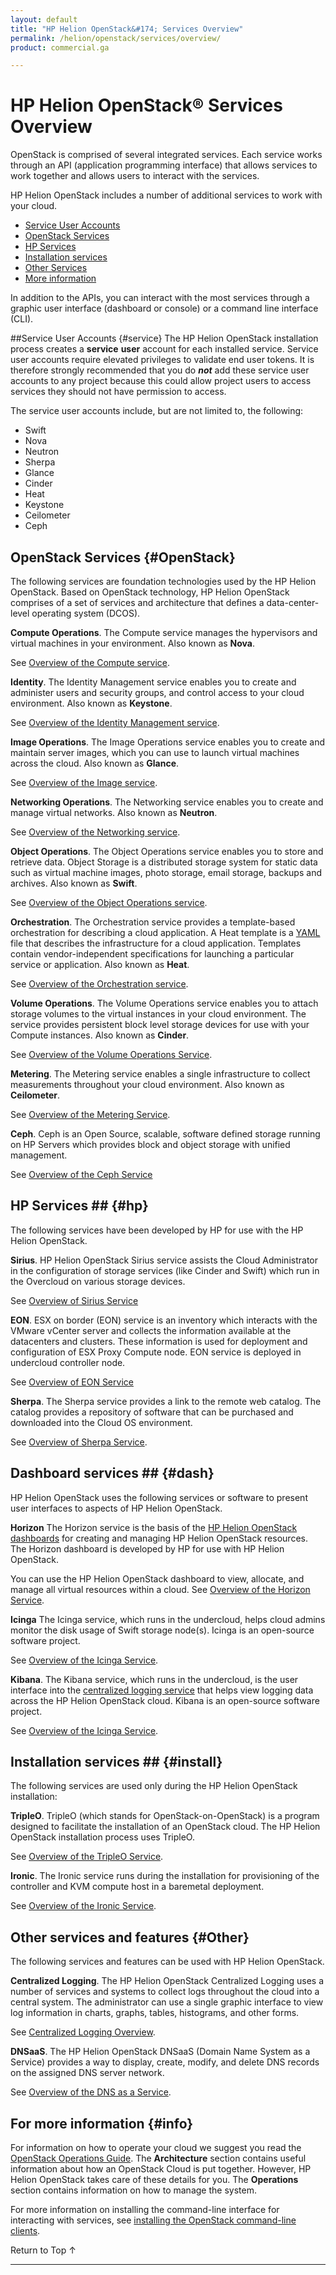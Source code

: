 ```yaml
---
layout: default
title: "HP Helion OpenStack&#174; Services Overview"
permalink: /helion/openstack/services/overview/
product: commercial.ga

---
```

<!--UNDER REVISION-->

<script>

function PageRefresh {
onLoad="window.refresh"
}

PageRefresh();

</script>

<!--
<p style="font-size: small;"> <a href="/helion/openstack/technical-overview/">&#9664; PREV</a> | <a href="/helion/openstack/">&#9650; UP</a> | <a href="/helion/openstack/support-matrix/"> NEXT &#9654</a> </p>  
-->

# HP Helion OpenStack&reg; Services Overview

OpenStack is comprised of several integrated services. Each service works through an API (application programming interface) that allows services to work together and allows users to interact with the services.

HP Helion OpenStack includes a number of additional services to work with your cloud. 

- [Service User Accounts](#service)
- [OpenStack Services](#OpenStack)
- [HP Services](#hp)
- [Installation services](#install)
- [Other Services](#Other)
- [More information](#info)

In addition to the APIs, you can interact with the most services through a graphic user interface (dashboard or console) or a command line interface (CLI).

##Service User Accounts {#service}
The HP Helion OpenStack installation process creates a **service** **user** account for each installed service. Service user accounts require elevated privileges to validate end user tokens. It is therefore strongly recommended that you do ***not*** add these service user accounts to any project because this could allow project users to access services they should not have permission to access. 

The service user accounts include, but are not limited to, the following:

- Swift
- Nova
- Neutron
- Sherpa
- Glance
- Cinder
- Heat
- Keystone
- Ceilometer
- Ceph

## OpenStack Services {#OpenStack}

The following services are foundation technologies used by the HP Helion OpenStack. Based on OpenStack technology, HP Helion OpenStack comprises of a set of services and architecture that defines a data-center-level operating system (DCOS).

**Compute Operations**. The Compute service manages the hypervisors and virtual machines in your environment. Also known as **Nova**. 

See [Overview of the Compute service](/helion/openstack/services/compute/overview/).

**Identity**. The Identity Management service enables you to create and administer users and security groups, and control access to your cloud environment. Also known as **Keystone**.

See [Overview of the Identity Management service](/helion/openstack/services/identity/overview).

**Image Operations**. The Image Operations service enables you to create and maintain server images, which you can use to launch virtual machines across the cloud. Also known as **Glance**.

See [Overview of the Image service](/helion/openstack/services/imaging/overview).

**Networking Operations**. The Networking service enables you to create and manage virtual networks. Also known as **Neutron**.

See [Overview of the Networking service](/helion/openstack/services/networking/overview).

**Object Operations**. The Object Operations service enables you to store and retrieve data. Object Storage is a distributed storage system for static data such as virtual machine images, photo storage, email storage, backups and archives. Also known as **Swift**.

See [Overview of the Object Operations service](/helion/openstack/services/object/overview/).

**Orchestration**. The Orchestration service provides a template-based orchestration for describing a cloud application. A Heat template is a [YAML](http://www.yaml.org/) file that describes the infrastructure for a cloud application. Templates contain vendor-independent specifications for launching a particular service or application.  Also known as **Heat**.

See [Overview of the Orchestration service](/helion/openstack/services/orchestration/overview).

**Volume Operations**. The Volume Operations service enables you to attach storage volumes to the virtual instances in your cloud environment. The service provides persistent block level storage devices for use with your Compute instances. Also known as **Cinder**.

See [Overview of the Volume Operations Service](/helion/openstack/services/volume/overview).

**Metering**. The Metering service enables a single infrastructure to collect measurements throughout your cloud environment. Also known as **Ceilometer**.

See [Overview of the Metering Service](/helion/openstack/services/reporting/overview/).


**Ceph**. Ceph is an Open Source, scalable, software defined storage running on HP Servers which provides block and object storage with unified management. 

See [Overview of the Ceph Service]( /helion/openstack/ceph/)

<!-- Not in Commerical
**Loom**. The Loom service facilitates the comprehension and manipulation of complex systems using the Unity dashboard.

See [Overview of the Loom Service](/helion/openstack/services/loom/overview/).
-->

## HP Services ## {#hp}

The following services have been developed by HP for use with the HP Helion OpenStack.

**Sirius**. HP Helion OpenStack Sirius service assists the Cloud Administrator in the configuration of storage services (like Cinder and Swift) which run in the Overcloud on various storage devices.

See [Overview of Sirius Service](/helion/openstack/services/sirius/overview/)

**EON**. ESX on border (EON) service is an inventory which interacts with the VMware vCenter server and collects the information available at the datacenters and clusters. These information is used for deployment and configuration of ESX Proxy Compute node. EON service is deployed in undercloud controller node.

See [Overview of EON Service](/helion/openstack/services/eon/overview/)

**Sherpa**. The Sherpa service provides a link to the remote web catalog. The catalog provides a repository of software that can be purchased and downloaded into the Cloud OS environment.  

See [Overview of Sherpa Service](/helion/openstack/services/sherpa/overview).

## Dashboard services ## {#dash}

HP Helion OpenStack uses the following services or software to present user interfaces to aspects of HP Helion OpenStack.

**Horizon** The Horizon service is the basis of the [HP Helion OpenStack dashboards](/helion/openstack/dashboard/how-works/) for creating and managing HP Helion OpenStack resources. The Horizon dashboard is developed by HP for use with HP Helion OpenStack. 

You can use the HP Helion OpenStack dashboard to view, allocate, and manage all virtual resources within a cloud. 
See [Overview of the Horizon Service](/helion/openstack/services/horizon/overview/).

**Icinga** The Icinga service, which runs in the undercloud, helps cloud admins monitor the disk usage of Swift storage node(s). Icinga is an open-source software project.

See [Overview of the Icinga Service](/helion/commercial/services/icinga/).

**Kibana**. The Kibana service, which runs in the undercloud, is the user interface into the [centralized logging service](/helion/openstack/services/logging/overview/) that helps view logging data across the HP Helion OpenStack cloud. Kibana is an open-source software project.

See [Overview of the Icinga Service](/helion/commercial/services/kibana/).

## Installation services ## {#install}

The following services are used only during the HP Helion OpenStack installation:

**TripleO**. TripleO (which stands for OpenStack-on-OpenStack) is a program designed to facilitate the installation of an OpenStack cloud. The HP Helion OpenStack installation process uses TripleO.

See [Overview of the TripleO Service](/helion/openstack/services/tripleo/overview/).

**Ironic**. The Ironic service runs during the installation for provisioning of the controller and KVM compute host in a baremetal deployment.

See [Overview of the Ironic Service](/helion/openstack/services/ironic/overview/).

## Other services and features {#Other}

The following services and features can be used with HP Helion OpenStack.

**Centralized Logging**. The HP Helion OpenStack Centralized Logging uses a number of services and systems to collect logs throughout the cloud into a central system. The administrator can use a single graphic interface to view log information in charts, graphs, tables, histograms, and other forms. 

See [Centralized Logging Overview](/helion/openstack/services/logging/overview/).

**DNSaaS**. The HP Helion OpenStack DNSaaS (Domain Name System as a Service) provides a way to display, create, modify, and delete DNS records on the assigned DNS server network. 

See [Overview of the DNS as a Service](/helion/openstack/install/dnsaas/).




## For more information {#info}
For information on how to operate your cloud we suggest you read the [OpenStack Operations Guide](http://docs.openstack.org/ops/). The **Architecture** section contains useful information about how an OpenStack Cloud is put together. However, HP Helion OpenStack takes care of these details for you. The **Operations** section contains information on how to manage the system.

For more information on installing the command-line interface for interacting with services, see [installing the OpenStack command-line clients](http://docs.openstack.org/user-guide/content/install_clients.html).


 <a href="#top" style="padding:14px 0px 14px 0px; text-decoration: none;"> Return to Top &#8593; </a>

----
